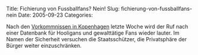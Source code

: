 Title: Fichierung von Fussballfans? Nein!
Slug: fichierung-von-fussballfans-nein
Date: 2005-09-23
Categories:

Nach den [Vorkommnissen in Kopenhagen](http://www.ignoranz.ch/item/danische-polizei-bei-uefa-cup-match-des-fcz-vollig-durchgedreht/) letzte Woche wird der Ruf nach einer Datenbank für Hooligans und gewalttätige Fans wieder lauter. Im Namen der Sicherheit versuchen die Staatsschützer, die Privatsphäre der Bürger weiter einzuschränken.

